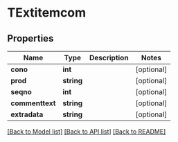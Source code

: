# TExtitemcom

## Properties
Name | Type | Description | Notes
------------ | ------------- | ------------- | -------------
**cono** | **int** |  | [optional] 
**prod** | **string** |  | [optional] 
**seqno** | **int** |  | [optional] 
**commenttext** | **string** |  | [optional] 
**extradata** | **string** |  | [optional] 

[[Back to Model list]](../README.md#documentation-for-models) [[Back to API list]](../README.md#documentation-for-api-endpoints) [[Back to README]](../README.md)


